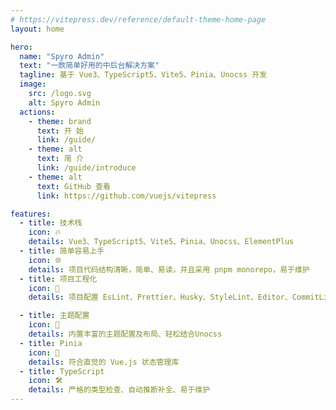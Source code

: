 ```yaml
---
# https://vitepress.dev/reference/default-theme-home-page
layout: home

hero:
  name: "Spyro Admin"
  text: "一款简单好用的中后台解决方案"
  tagline: 基于 Vue3、TypeScript5、Vite5、Pinia、Unocss 开发
  image:
    src: /logo.svg
    alt: Spyro Admin
  actions:
    - theme: brand
      text: 开 始
      link: /guide/
    - theme: alt
      text: 简 介
      link: /guide/introduce
    - theme: alt
      text: GitHub 查看
      link: https://github.com/vuejs/vitepress

features:
  - title: 技术栈
    icon: 🔥
    details: Vue3、TypeScript5、Vite5、Pinia、Unocss、ElementPlus
  - title: 简单容易上手
    icon: 🌐
    details: 项目代码结构清晰，简单、易读，并且采用 pnpm monorepo，易于维护
  - title: 项目工程化
    icon: 🚀
    details: 项目配置 EsLint、Prettier、Husky、StyleLint、Editor、CommitLint、Lint-staged进行规范前端工程代码

  - title: 主题配置
    icon: 🎨
    details: 内置丰富的主题配置及布局、轻松结合Unocss
  - title: Pinia
    icon: 🍍
    details: 符合直觉的 Vue.js 状态管理库
  - title: TypeScript
    icon: 🛠️
    details: 严格的类型检查、自动推断补全、易于维护
---
```

